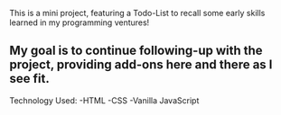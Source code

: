 This is a mini project, featuring a Todo-List to recall some early skills learned in my programming ventures!

My goal is to continue following-up with the project, providing add-ons here and there as I see fit.
-------------------------
Technology Used:
-HTML
-CSS
-Vanilla JavaScript  